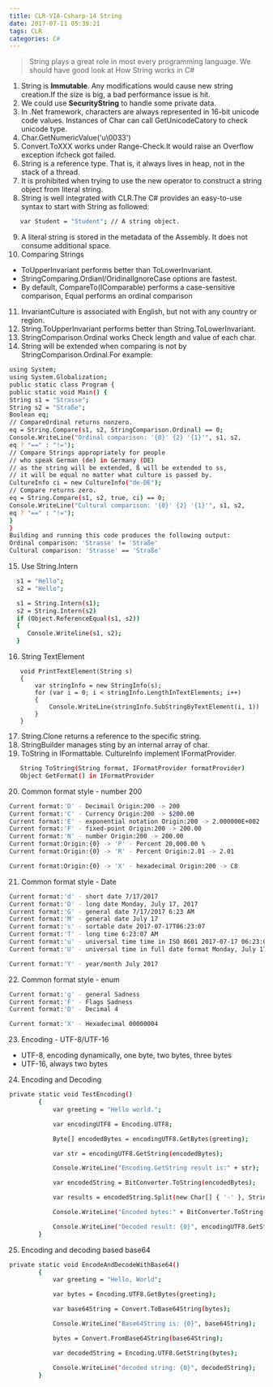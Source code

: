 ```yaml
---
title: CLR-VIA-Csharp-14 String
date: 2017-07-11 05:39:21
tags: CLR
categories: C#
---
```

> String plays a great role in most every programming language. We should have good look at How String works in C#

<!--more-->

1. String is **Immutable**. Any modifications would cause new string creation.If the size is big, a bad performance issue is hit.
2. We could use **SecurityString** to handle some private data.
3. In .Net framework, characters are always represented in 16-bit unicode code values. Instances of Char can call GetUnicodeCatory to check unicode type.
4. Char.GetNumericValue('u\0033')
5. Convert.ToXXX works under Range-Check.It would raise an Overflow exception ifcheck got failed.
6. String is a reference type. That is, it always lives in heap, not in the stack of a thread.
7. It is prohibited when trying to use the new operator to construct a string object from literal string.
8. String is well integrated with CLR.The C# provides an easy-to-use syntax to start with String as followed:
```bash
   var Student = "Student"; // A string object.
```
9. A literal string is stored in the metadata of the Assembly. It does not consume additional space.
10. Comparing Strings
 - ToUpperInvariant performs better than ToLowerInvariant.
 - StringComparing.Ordianl/OridinalIgnoreCase options are fastest.
 - By default, CompareTo(IComparable) performs a case-sensitive comparison, Equal performs an ordinal comparison
11. InvariantCulture is associated with English, but not with any country or region.
12. String.ToUpperInvariant performs better than String.ToLowerInvariant.
13. StringComparison.Ordinal works Check length and value of each char.
14. String will be extended when comparing is not by StringComparison.Ordinal.For example:
```bash
using System;
using System.Globalization;
public static class Program {
public static void Main() {
String s1 = "Strasse";
String s2 = "Straße";
Boolean eq;
// CompareOrdinal returns nonzero.
eq = String.Compare(s1, s2, StringComparison.Ordinal) == 0;
Console.WriteLine("Ordinal comparison: '{0}' {2} '{1}'", s1, s2,
eq ? "==" : "!=");
// Compare Strings appropriately for people
// who speak German (de) in Germany (DE)
// as the string will be extended, ß will be extended to ss,
// it will be equal no matter what culture is passed by.
CultureInfo ci = new CultureInfo("de-DE");
// Compare returns zero.
eq = String.Compare(s1, s2, true, ci) == 0;
Console.WriteLine("Cultural comparison: '{0}' {2} '{1}'", s1, s2,
eq ? "==" : "!=");
}
}
Building and running this code produces the following output:
Ordinal comparison: 'Strasse' != 'Straße'
Cultural comparison: 'Strasse' == 'Straße'
```
15. Use String.Intern
```bash
  s1 = "Hello";
  s2 = "Hello";

  s1 = String.Intern(s1);
  s2 = String.Intern(s2)
  if (Object.ReferenceEqual(s1, s2))
  {
     Console.Writeline(s1, s2);
  }
```
16. String TextElement
```
   void PrintTextElement(String s)
   {
       var stringInfo = new StringInfo(s);
       for (var i = 0; i < stringInfo.LengthInTextElements; i++)
       {
           Console.WriteLine(stringInfo.SubStringByTextElement(i, 1))
       }
   }
```
17. String.Clone returns a reference to the specific string.
18. StringBuilder manages sting by an internal array of char.
19. ToString in IFormattable. CultureInfo implement IFormatProvider.
```bash
   String ToString(String format, IFormatProvider formatProvider)
   Object GetFormat() in IFormatProvider
```
20. Common format style - number 200
```bash
Current format:'D' - Decimail Origin:200 -> 200
Current format:'C' - Currency Origin:200 -> $200.00
Current format:'E' - exponential notation Origin:200 -> 2.000000E+002
Current format:'F' - fixed-point Origin:200 -> 200.00
Current format:'N' - number Origin:200 -> 200.00
Current format:Origin:{0} -> 'P' - Percent 20,000.00 %
Current format:Origin:{0} -> 'R' - Percent Origin:2.01 -> 2.01

Current format:Origin:{0} -> 'X' - hexadecimal Origin:200 -> C8
```
21. Common format style - Date
```bash
Current format:'d' - short date 7/17/2017
Current format:'D' - long date Monday, July 17, 2017
Current format:'G' - general date 7/17/2017 6:23 AM
Current format:'M' - general date July 17
Current format:'s' - sortable date 2017-07-17T06:23:07
Current format:'T' - long time 6:23:07 AM
Current format:'u' - universal time time in ISO 8601 2017-07-17 06:23:07Z
Current format:'U' - universal time in full date format Monday, July 17, 2017 1:23:07 PM

Current format:'Y' - year/month July 2017
```
22. Common format style - enum
```bash
Current format:'g' - general Sadness
Current format:'F' - Flags Sadness
Current format:'D' - Decimal 4

Current format:'X' - Hexadecimal 00000004
```
23. Encoding - UTF-8/UTF-16
 - UTF-8, encoding dynamically, one byte, two bytes, three bytes
 - UTF-16, always two bytes
24. Encoding and Decoding
```bash
private static void TestEncoding()
		{
			var greeting = "Hello world.";

			var encodingUTF8 = Encoding.UTF8;

			Byte[] encodedBytes = encodingUTF8.GetBytes(greeting);

			var str = encodingUTF8.GetString(encodedBytes);

			Console.WriteLine("Encoding.GetString result is:" + str);

			var encodedString = BitConverter.ToString(encodedBytes);

			var results = encodedString.Split(new Char[] { '-' }, StringSplitOptions.RemoveEmptyEntries).Select(b => Convert.ToByte(b, 16)).ToArray<Byte>();

			Console.WriteLine("Encoded bytes:" + BitConverter.ToString(encodedBytes));

			Console.WriteLine("Decoded result: {0}", encodingUTF8.GetString(results));
		}
```
25. Encoding and decoding based base64
```bash
private static void EncodeAndDecodeWithBase64()
		{
			var greeting = "Hello, World";

			var bytes = Encoding.UTF8.GetBytes(greeting);

			var base64String = Convert.ToBase64String(bytes);

			Console.WriteLine("Base64String is: {0}", base64String);

			bytes = Convert.FromBase64String(base64String);

			var decodedString = Encoding.UTF8.GetString(bytes);

			Console.WriteLine("decoded string: {0}", decodedString);
		}
```

